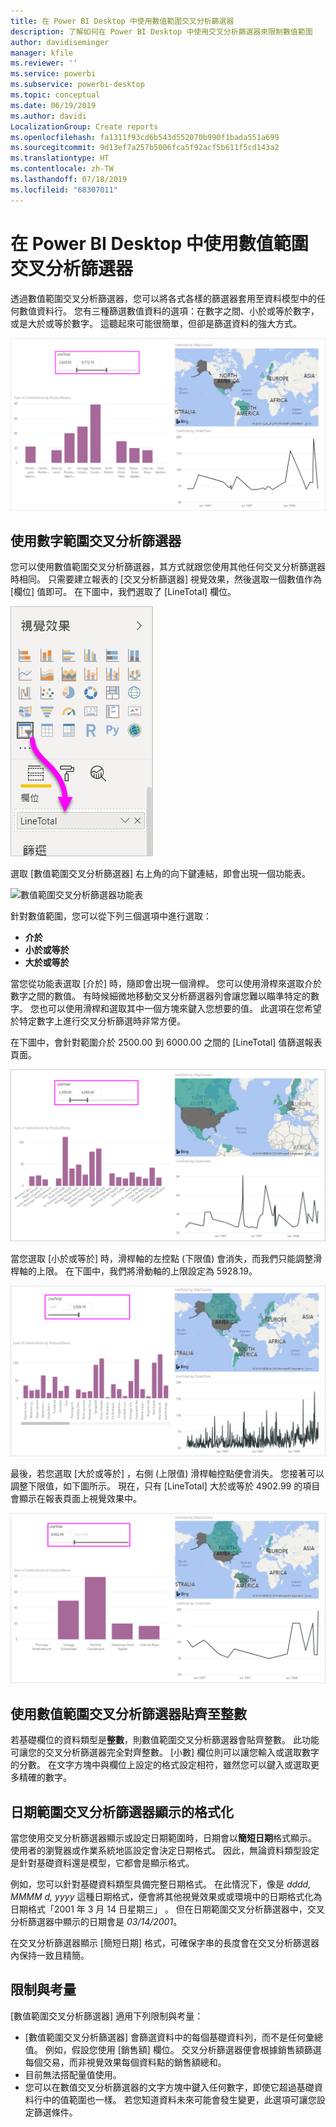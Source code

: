 ```yaml
---
title: 在 Power BI Desktop 中使用數值範圍交叉分析篩選器
description: 了解如何在 Power BI Desktop 中使用交叉分析篩選器來限制數值範圍
author: davidiseminger
manager: kfile
ms.reviewer: ''
ms.service: powerbi
ms.subservice: powerbi-desktop
ms.topic: conceptual
ms.date: 06/19/2019
ms.author: davidi
LocalizationGroup: Create reports
ms.openlocfilehash: fa1311f93cd6b543d552070b990f1bada551a699
ms.sourcegitcommit: 9d13ef7a257b5006fca5f92acf5b611f5cd143a2
ms.translationtype: HT
ms.contentlocale: zh-TW
ms.lasthandoff: 07/18/2019
ms.locfileid: "68307011"
---
```

# <a name="use-the-numeric-range-slicer-in-power-bi-desktop"></a>在 Power BI Desktop 中使用數值範圍交叉分析篩選器
透過數值範圍交叉分析篩選器，您可以將各式各樣的篩選器套用至資料模型中的任何數值資料行。 您有三種篩選數值資料的選項：在數字之間、小於或等於數字，或是大於或等於數字。 這聽起來可能很簡單，但卻是篩選資料的強大方式。

![具數值範圍交叉分析篩選器的視覺效果](media/desktop-slicer-numeric-range/desktop-slicer-numeric-range-0.png)

## <a name="use-the-numeric-range-slicer"></a>使用數字範圍交叉分析篩選器
您可以使用數值範圍交叉分析篩選器，其方式就跟您使用其他任何交叉分析篩選器時相同。 只需要建立報表的 [交叉分析篩選器]  視覺效果，然後選取一個數值作為 [欄位]  值即可。 在下圖中，我們選取了 [LineTotal]  欄位。

![建立數值範圍交叉分析篩選器](media/desktop-slicer-numeric-range/desktop-slicer-numeric-range-1-create.png)

選取 [數值範圍交叉分析篩選器]  右上角的向下鍵連結，即會出現一個功能表。

![數值範圍交叉分析篩選器功能表](media/desktop-slicer-numeric-range/desktop-slicer-numeric-range-2-between.png)

針對數值範圍，您可以從下列三個選項中進行選取：

* **介於**
* **小於或等於**
* **大於或等於**

當您從功能表選取 [介於]  時，隨即會出現一個滑桿。 您可以使用滑桿來選取介於數字之間的數值。 有時候細微地移動交叉分析篩選器列會讓您難以瞄準特定的數字。 您也可以使用滑桿和選取其中一個方塊來鍵入您想要的值。 此選項在您希望於特定數字上進行交叉分析篩選時非常方便。 

在下圖中，會針對範圍介於 2500.00 到 6000.00 之間的 [LineTotal]  值篩選報表頁面。

![數字範圍交叉分析篩選器與 [之間]](media/desktop-slicer-numeric-range/desktop-slicer-numeric-range-3-between-range.png)

當您選取 [小於或等於]  時，滑桿軸的左控點 (下限值) 會消失，而我們只能調整滑桿軸的上限。 在下圖中，我們將滑動軸的上限設定為 5928.19。

![數字範圍交叉分析篩選器與 [小於]](media/desktop-slicer-numeric-range/desktop-slicer-numeric-range-4-less-than.png)

最後，若您選取 [大於或等於]  ，右側 (上限值) 滑桿軸控點便會消失。 您接著可以調整下限值，如下圖所示。 現在，只有 [LineTotal]  大於或等於 4902.99 的項目會顯示在報表頁面上視覺效果中。

![數字範圍交叉分析篩選器與 [大於]](media/desktop-slicer-numeric-range/desktop-slicer-numeric-range-5-greater-than.png)

## <a name="snap-to-whole-numbers-with-the-numeric-range-slicer"></a>使用數值範圍交叉分析篩選器貼齊至整數

若基礎欄位的資料類型是**整數**，則數值範圍交叉分析篩選器會貼齊整數。 此功能可讓您的交叉分析篩選器完全對齊整數。 [小數]  欄位則可以讓您輸入或選取數字的分數。 在文字方塊中與欄位上設定的格式設定相符，雖然您可以鍵入或選取更多精確的數字。

## <a name="display-formatting-with-the-date-range-slicer"></a>日期範圍交叉分析篩選器顯示的格式化

當您使用交叉分析篩選器顯示或設定日期範圍時，日期會以**簡短日期**格式顯示。 使用者的瀏覽器或作業系統地區設定會決定日期格式。 因此，無論資料類型設定是針對基礎資料還是模型，它都會是顯示格式。 

例如，您可以針對基礎資料類型具備完整日期格式。 在此情況下，像是 *dddd, MMMM d, yyyy* 這種日期格式，便會將其他視覺效果或或環境中的日期格式化為日期格式「2001 年 3 月 14 日星期三」  。 但在日期範圍交叉分析篩選器中，交叉分析篩選器中顯示的日期會是 *03/14/2001*。

在交叉分析篩選器顯示 [簡短日期]  格式，可確保字串的長度會在交叉分析篩選器內保持一致且精簡。 

## <a name="limitations-and-considerations"></a>限制與考量
[數值範圍交叉分析篩選器]  適用下列限制與考量：

* [數值範圍交叉分析篩選器]  會篩選資料中的每個基礎資料列，而不是任何彙總值。 例如，假設您使用 [銷售額]  欄位。 交叉分析篩選器便會根據銷售額篩選每個交易，而非視覺效果每個資料點的銷售額總和。
* 目前無法搭配量值使用。
* 您可以在數值交叉分析篩選器的文字方塊中鍵入任何數字，即使它超過基礎資料行中的值範圍也一樣。 若您知道資料未來可能會發生變更，此選項可讓您設定篩選條件。
